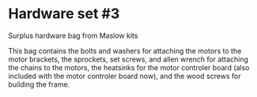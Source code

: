 # Hardware set #3

Surplus hardware bag from Maslow kits

This bag contains the bolts and washers for attaching the motors to the motor brackets, the sprockets, set screws, and allen wrench for attaching the chains to the motors, the heatsinks for the motor controler board (also included with the motor controler board now), and the wood screws for building the frame.

